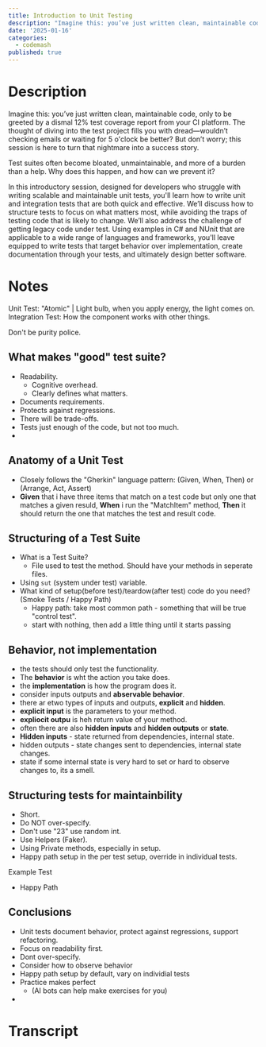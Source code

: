 ```yaml
---
title: Introduction to Unit Testing
description: "Imagine this: you’ve just written clean, maintainable code, only to be greeted by a dismal 12% test coverage report from your CI platform. The thought of diving into the test project fills you with dread—wouldn’t checking emails or waiting for 5 o'clock be better? But don’t worry; this session is here to turn that nightmare into a success story. \nTest suites often become bloated, unmaintainable, and more of a burden than a help. Why does this happen, and how can we prevent it? \nIn this introductory session, designed for developers who struggle with writing scalable and maintainable unit tests, you'll learn how to write unit and integration tests that are both quick and effective. We’ll discuss how to structure tests to focus on what matters most, while avoiding the traps of testing code that is likely to change. We’ll also address the challenge of getting legacy code under test. Using examples in C# and NUnit that are applicable to a wide range of languages and frameworks, you'll leave equipped to write tests that target behavior over implementation, create documentation through your tests, and ultimately design better software. "
date: '2025-01-16'
categories:
  - codemash
published: true
---
```


# Description

Imagine this: you’ve just written clean, maintainable code, only to be greeted by a dismal 12% test coverage report from your CI platform. The thought of diving into the test project fills you with dread—wouldn’t checking emails or waiting for 5 o'clock be better? But don’t worry; this session is here to turn that nightmare into a success story.

Test suites often become bloated, unmaintainable, and more of a burden than a help. Why does this happen, and how can we prevent it?

In this introductory session, designed for developers who struggle with writing scalable and maintainable unit tests, you'll learn how to write unit and integration tests that are both quick and effective. We’ll discuss how to structure tests to focus on what matters most, while avoiding the traps of testing code that is likely to change. We’ll also address the challenge of getting legacy code under test. Using examples in C# and NUnit that are applicable to a wide range of languages and frameworks, you'll leave equipped to write tests that target behavior over implementation, create documentation through your tests, and ultimately design better software.

# Notes

Unit Test: "Atomic" | Light bulb, when you apply energy, the light comes on.
Integration Test: How the component works with other things.

Don't be purity police.

## What makes "good" test suite?

- Readability.
  - Cognitive overhead.
  - Clearly defines what matters.
- Documents requirements.
- Protects against regressions.
- There will be trade-offs.
- Tests just enough of the code, but not too much.
-

## Anatomy of a Unit Test

- Closely follows the "Gherkin" language pattern: (Given, When, Then) or (Arrange, Act, Assert)
- **Given** that i have three items that match on a test code but only one that matches a given resuld, **When** i run the "MatchItem" method, **Then** it should return the one that matches the test and result code.

## Structuring of a Test Suite

- What is a Test Suite?
  - File used to test the method. Should have your methods in seperate files.
- Using `sut` (system under test) variable.
- What kind of setup(before test)/teardow(after test) code do you need? (Smoke Tests / Happy Path)
  - Happy path: take most common path - something that will be true "control test".
  - start with nothing, then add a little thing until it starts passing

## Behavior, not implementation

- the tests should only test the functionality.
- The **behavior** is wht the action you take does.
- the **implementation** is how the program does it.
- consider inputs outputs and **abservable behavior**.
- there ar etwo types of inputs and outputs, **explicit** and **hidden**.
- **explicit input** is the parameters to your method.
- **expliocit outpu** is heh return value of your method.
- often there are also **hidden inputs** and **hidden outputs** or **state**.
- **Hidden inputs** - state returned from dependencies, internal state.
- hidden outputs - state changes sent to dependencies, internal state changes.
- state if some internal state is very hard to set or hard to observe changes to, its a smell.

## Structuring tests for maintainbility

- Short.
- Do NOT over-specify.
- Don't use "23" use random int.
- Use Helpers (Faker).
- Using Private methods, especially in setup.
- Happy path setup in the per test setup, override in individual tests.

Example Test

- Happy Path

## Conclusions

- Unit tests document behavior, protect against regressions, support refactoring.
- Focus on readability first.
- Dont over-specify.
- Consider how to observe behavior
- Happy path setup by default, vary on individial tests
- Practice makes perfect
  - (AI bots can help make exercises for you)
-

# Transcript
